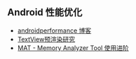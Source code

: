 Android 性能优化
---

* [androidperformance  博客](http://androidperformance.com/)
* [TextView预渲染研究](http://www.devtf.cn/?p=957)
* [MAT - Memory Analyzer Tool 使用进阶](http://www.lightskystreet.com/2015/09/01/mat_usage/)
